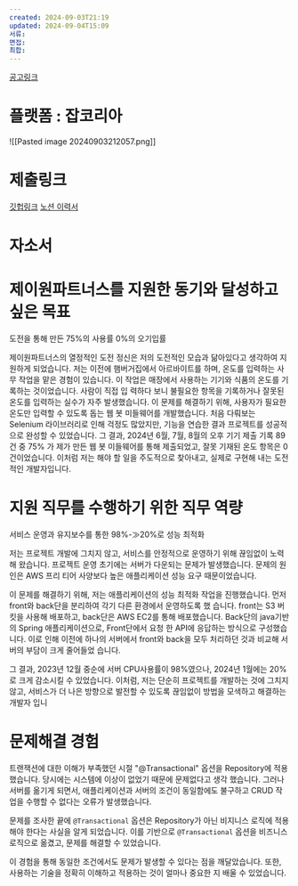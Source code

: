 ```yaml
---
created: 2024-09-03T21:19
updated: 2024-09-04T15:09
서류: 
면접: 
최합: 
---
```



[공고링크](https://www.jobkorea.co.kr/Recruit/GI_Read/45458370?Oem_Code=C1&sc=66)

# 플랫폼 : 잡코리아

![[Pasted image 20240903212057.png]]
# 제출링크
[깃헙링크](https://github.com/yellTa)
[노션 이력서](https://yellta.notion.site/206f5cecd582405ca0ded039335c74d0?pvs=4)
# 자소서
# 제이원파트너스를 지원한 동기와 달성하고 싶은 목표

도전을 통해 만든 75%의 사용률 0%의 오기입률

제이원파트너스의 열정적인 도전 정신은 저의 도전적인 모습과 닮아있다고 생각하여 지원하게 되었습니다. 저는 이전에 햄버거집에서 아르바이트를 하며, 온도를 입력하는 사무 작업을 맡은 경험이 있습니다. 이 작업은 매장에서 사용하는 기기와 식품의 온도를 기록하는 것이었습니다. 사람이 직접 입 력하다 보니 불필요한 항목을 기록하거나 잘못된 온도를 입력하는 실수가 자주 발생했습니다. 이 문제를 해결하기 위해, 사용자가 필요한 온도만 입력할 수 있도록 돕는 웹 봇 미들웨어를 개발했습니다. 처음 다뤄보는 Selenium 라이브러리로 인해 걱정도 많았지만, 기능을 연습한 결과 프로젝트를 성공적으로 완성할 수 있었습니다. 그 결과, 2024년 6월, 7월, 8월의 오후 기기 제출 기록 89건 중 75% 가 제가 만든 웹 봇 미들웨어를 통해 제출되었고, 잘못 기재된 온도 항목은 0건이었습니다. 이처럼 저는 해야 할 일을 주도적으로 찾아내고, 실제로 구현해 내는 도전적인 개발자입니다.

# 지원 직무를 수행하기 위한 직무 역량

서비스 운영과 유지보수를 통한 98%-≫20%로 성능 최적화

저는 프로젝트 개발에 그치지 않고, 서비스를 안정적으로 운영하기 위해 끊임없이 노력해 왔습니다. 프로젝트 운영 초기에는 서버가 다운되는 문제가 발생했습니다. 문제의 원인은 AWS 프리 티어 사양보다 높은 애플리케이션 성능 요구 때문이었습니다.

이 문제를 해결하기 위해, 저는 애플리케이션의 성능 최적화 작업을 진행했습니다. 먼저 front와 back단을 분리하여 각기 다른 환경에서 운영하도록 했 습니다. front는 S3 버킷을 사용해 배포하고, back단은 AWS EC2를 통해 배포했습니다. Back단의 java기반의 Spring 애플리케이션으로, Front단에서 요청 한 API에 응답하는 방식으로 구성했습니다. 이로 인해 이전에 하나의 서버에서 front와 back을 모두 처리하던 것과 비교해 서버의 부담이 크게 줄어들었 습니다.

그 결과, 2023년 12월 중순에 서버 CPU사용률이 98%였으나, 2024년 1월에는 20%로 크게 감소시킬 수 있었습니다. 이처럼, 저는 단순히 프로젝트를 개발하는 것에 그치지 않고, 서비스가 더 나은 방향으로 발전할 수 있도록 끊임없이 방법을 모색하고 해결하는 개발자 입니

# 문제해결 경험

트랜잭션에 대한 이해가 부족했던 시절 "@Transactional" 옵션을 Repository에 적용했습니다. 당시에는 시스템에 이상이 없었기 때문에 문제없다고 생각 했습니다. 그러나 서버를 옮기게 되면서, 애플리케이션과 서버의 조건이 동일함에도 불구하고 CRUD 작업을 수행할 수 없다는 오류가 발생했습니다.

문제를 조사한 끝에 `@Transactional` 옵션은 Repository가 아닌 비지니스 로직에 적용해야 한다는 사실을 알게 되었습니다. 이를 기반으로 `@Transactional` 옵션을 비즈니스 로직으로 옮겼고, 문제를 해결할 수 있었습니다.

이 경험을 통해 동일한 조건에서도 문제가 발생할 수 있다는 점을 깨달았습니다. 또한, 사용하는 기술을 정확히 이해하고 적용하는 것이 얼마나 중요한 지 배울 수 있었습니다.